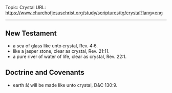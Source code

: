 Topic: Crystal
URL: https://www.churchofjesuschrist.org/study/scriptures/tg/crystal?lang=eng

---

## New Testament

- a sea of glass like unto crystal, Rev. 4:6.
- like a jasper stone, clear as crystal, Rev. 21:11.
- a pure river of water of life, clear as crystal, Rev. 22:1.

## Doctrine and Covenants

- earth â¦ will be made like unto crystal, D&C 130:9.

